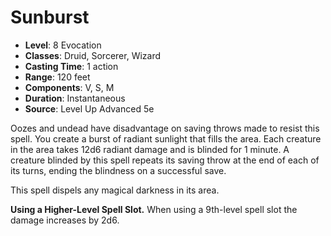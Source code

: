 # Sunburst

- **Level**: 8 Evocation
- **Classes**: Druid, Sorcerer, Wizard
- **Casting Time**: 1 action
- **Range**: 120 feet
- **Components**: V, S, M
- **Duration**: Instantaneous
- **Source**: Level Up Advanced 5e

Oozes and undead have disadvantage on saving throws made to resist this spell. You create a burst of radiant sunlight that fills the area. Each creature in the area takes 12d6 radiant damage and is blinded for 1 minute. A creature blinded by this spell repeats its saving throw at the end of each of its turns, ending the blindness on a successful save.

This spell dispels any magical darkness in its area.

**Using a Higher-Level Spell Slot.** When using a 9th-level spell slot the damage increases by 2d6.
